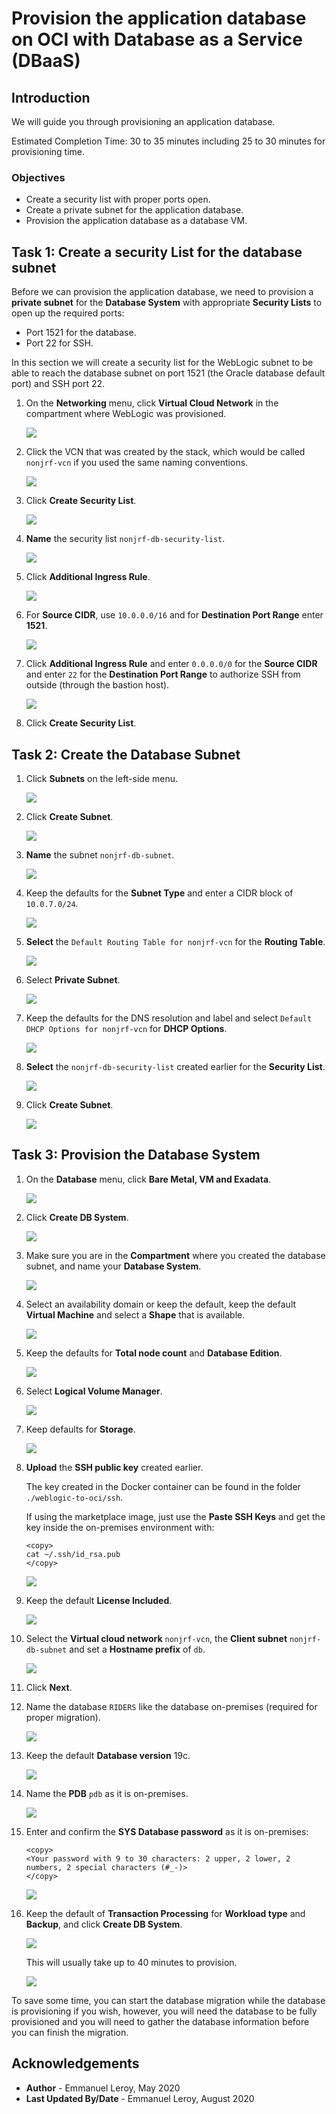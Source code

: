 # Provision the application database on OCI with Database as a Service (DBaaS)

## Introduction

We will guide you through provisioning an application database.

Estimated Completion Time: 30 to 35 minutes including 25 to 30 minutes for provisioning time.

### Objectives

- Create a security list with proper ports open.
- Create a private subnet for the application database.
- Provision the application database as a database VM.

## Task 1: Create a security List for the database subnet

Before we can provision the application database, we need to provision a **private subnet** for the **Database System** with appropriate **Security Lists** to open up the required ports:

- Port 1521 for the database.
- Port 22 for SSH.

In this section we will create a security list for the WebLogic subnet to be able to reach the database subnet on port 1521 (the Oracle database default port) and SSH port 22.

1. On the **Networking** menu, click **Virtual Cloud Network** in the compartment where WebLogic was provisioned.

   ![](./images/provision-db-1.png " ")

2. Click the VCN that was created by the stack, which would be called `nonjrf-vcn` if you used the same naming conventions.

   ![](./images/provision-db-2oke.png " ")

3. Click **Create Security List**.

   ![](./images/provision-db-4.png " ")

4. **Name** the security list `nonjrf-db-security-list`.

   ![](./images/provision-db-5-dbseclist.png " ")

5. Click **Additional Ingress Rule**.

   ![](./images/provision-db-5-ingress1521.png " ")

6. For **Source CIDR**, use `10.0.0.0/16` and for **Destination Port Range** enter **1521**.

   ![](./images/provision-db-5-ingress1521boke.png " ")

7. Click **Additional Ingress Rule** and enter `0.0.0.0/0` for the **Source CIDR** and enter `22` for the **Destination Port Range** to authorize SSH from outside (through the bastion host).

   ![](./images/provision-db-6-ingress22.png " ")

8. Click **Create Security List**.

## Task 2: Create the Database Subnet

1. Click **Subnets** on the left-side menu.

   ![](./images/provision-db-7-subnet.png " ")

2. Click **Create Subnet**.

   ![](./images/provision-db-8-subnet.png " ")

3. **Name** the subnet `nonjrf-db-subnet`.

   ![](./images/provision-db-9-subnet1.png " ")

4. Keep the defaults for the **Subnet Type** and enter a CIDR block of `10.0.7.0/24`.

   ![](./images/provision-db-9-subnet2.png " ")

5. **Select** the `Default Routing Table for nonjrf-vcn` for the **Routing Table**.

   ![](./images/provision-db-9-subnet3.png " ")

6. Select **Private Subnet**.

   ![](./images/provision-db-9-subnet4.png " ")

7. Keep the defaults for the DNS resolution and label and select `Default DHCP Options for nonjrf-vcn` for **DHCP Options**.

   ![](./images/provision-db-9-subnet5.png " ")

8. **Select** the `nonjrf-db-security-list` created earlier for the **Security List**.

   ![](./images/provision-db-9-subnet6.png " ")

9. Click **Create Subnet**.

   ![](./images/provision-db-9-subnet7.png " ")

## Task 3: Provision the Database System

1. On the **Database** menu, click **Bare Metal, VM and Exadata**.

   ![](./images/provision-db-10.png " ")

2. Click **Create DB System**.

   ![](./images/provision-db-11.png " ")

3. Make sure you are in the **Compartment** where you created the database subnet, and name your **Database System**.

   ![](./images/provision-db-12.png " ")

4. Select an availability domain or keep the default, keep the default **Virtual Machine** and select a **Shape** that is available.

   ![](./images/provision-db-13-ad-shape.png " ")

5. Keep the defaults for **Total node count** and **Database Edition**.

   ![](./images/provision-db-14.png " ")

6. Select **Logical Volume Manager**.

   ![](./images/provision-db-15-lvm.png " ")

7. Keep defaults for **Storage**.

   ![](./images/provision-db-16-storage.png " ")

8. **Upload** the **SSH public key** created earlier.

    The key created in the Docker container can be found in the folder `./weblogic-to-oci/ssh`.

    If using the marketplace image, just use the **Paste SSH Keys** and get the key  inside the on-premises environment with:

    ```
    <copy>
    cat ~/.ssh/id_rsa.pub
    </copy>
    ```

   ![](./images/provision-db-17-ssh.png " ")

9. Keep the default **License Included**.

   ![](./images/provision-db-18-license.png " ")

10. Select the **Virtual cloud network** `nonjrf-vcn`, the **Client subnet** `nonjrf-db-subnet` and set a **Hostname prefix** of `db`.

    ![](./images/provision-db-19-net.png " ")

11. Click **Next**.

12. Name the database `RIDERS` like the database on-premises (required for proper migration).

    ![](./images/provision-db-20-dbname.png " ")

13. Keep the default **Database version** 19c.

    ![](./images/provision-db-21-version.png " ")

14. Name the **PDB** `pdb` as it is on-premises.

    ![](./images/provision-db-22-pdb.png " ")

15. Enter and confirm the **SYS Database password** as it is on-premises: 

    ```
    <copy>
    <Your password with 9 to 30 characters: 2 upper, 2 lower, 2 numbers, 2 special characters (#_-)>
    </copy>
    ```

    ![](./images/provision-db-23-creds.png " ")

16. Keep the default of **Transaction Processing** for **Workload type** and **Backup**, and click **Create DB System**.

    ![](./images/provision-db-24.png " ")

    This will usually take up to 40 minutes to provision.

    ![](./images/provision-db-25.png " ")

To save some time, you can start the database migration while the database is provisioning if you wish, however, you will need the database to be fully provisioned and you will need to gather the database information before you can finish the migration.


## Acknowledgements

 - **Author** - Emmanuel Leroy, May 2020
 - **Last Updated By/Date** - Emmanuel Leroy, August 2020
